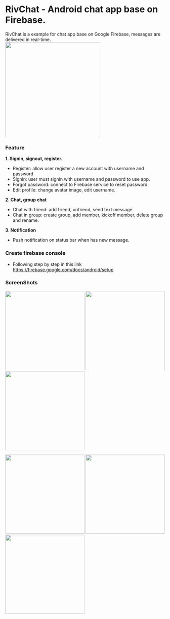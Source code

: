 # RivChat - Android chat app base on Firebase.  
RivChat is a example for chat app base on Google Firebase, messages are delivered in real-time.  
<img src='https://github.com/nguyenvulebinh/rivchat/blob/master/Screenshot_2017-01-06-09-22-10.png' width='300'/> 
### Feature  
**1. Signin, signout, register.**  
* Register: allow user register a new account with username and password
* Signin: user must signin with username and password to use app.
* Forgot password: connect to Firebase service to reset password.
* Edit profile: change avatar image, edit username.

**2. Chat, group chat**  
* Chat with friend: add friend, unfriend, send text message.
* Chat in group: create group, add member, kickoff member, delete group and rename.  

**3. Notification**  
* Push notification on status bar when has new message.  

### Create firebase console  
* Following step by step in this link https://firebase.google.com/docs/android/setup
### ScreenShots

<img src="https://github.com/nguyenvulebinh/rivchat/blob/master/Screenshot_2017-01-06-09-13-10.png" width="250"/> <img src="https://github.com/nguyenvulebinh/rivchat/blob/master/Screenshot_2017-01-06-09-15-33.png" width="250"/> <img src="https://github.com/nguyenvulebinh/rivchat/blob/master/Screenshot_2017-01-06-09-22-10.png" width="250"/> 

<img src="https://github.com/nguyenvulebinh/rivchat/blob/master/Screenshot_2017-01-06-09-15-45.png" width="250"/> <img src="https://github.com/nguyenvulebinh/rivchat/blob/master/Screenshot_2017-01-06-09-21-54.png" width="250"/> <img src="https://github.com/nguyenvulebinh/rivchat/blob/master/Screenshot_2017-01-06-09-30-44.png" width="250"/>
